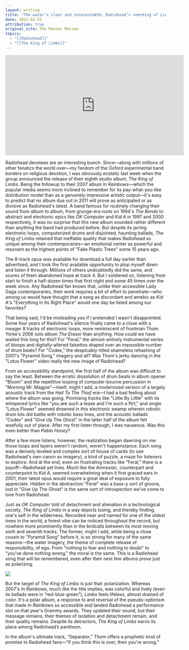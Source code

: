 ```yaml
---
layout: writing
title: "The water’s clear and innocent&#58; Radiohead’s <em>King of Limbs</em>"
date: 2011-02-25
attribution: true
original_site: The Masoni Review
topics:
  - "[[Radiohead]]"
  - "[[The King of Limbs]]"
---
```

<iframe width="560" height="315" src="https://www.youtube-nocookie.com/embed/cfOa1a8hYP8?si=5uElLa9JLC8Fbgdo&amp;controls=0" title="YouTube video player" frameborder="0" allow="accelerometer; autoplay; clipboard-write; encrypted-media; gyroscope; picture-in-picture; web-share" allowfullscreen></iframe>

Radiohead devotees are an interesting bunch. Since—along with millions of other fanatics the world over—my fandom of the Oxford experimental band borders on religious devotion, I was obviously ecstatic last week when the group announced the release of their eighth studio album, *The King of Limbs*. Being the followup to their 2007 album *In Rainbows*—which the popular media seems more inclined to remember for its pay-what-you-like distribution model than as a genuinely impressive artistic output—it's easy to predict that no album due out in 2011 will prove as anticipated or as divisive as Radiohead's latest. A band famous for routinely changing their sound from album to album, from grunge-era roots on 1994's *The Bends* to abstract and electronic epics like *OK Computer* and *Kid A* in 1997 and 2000 respectively, it was no surprise that this new album sounded rather different than anything the band had produced before. But despite its jarring electronic loops, computerized drums and disjointed, haunting ballads, *The King of Limbs* retained that ineffable quality that makes Radiohead so unique among their contemporaries—an emotional center as powerful and resonant as the highest points of "Fake Plastic Trees" some 15 years ago.

The 8-track opus was available for download a full day earlier than advertised, and I took the first available opportunity to plop myself down and listen it through. Millions of others undoubtedly did the same, and scores of them abandoned hope at track 4. But I soldiered on, listening from start to finish a half-dozen times that first night and some 45 times over the week since. Any Radiohead fan knows that, unlike their accessible Lady Gaga contemporaries, their work requires a bit of effort to penetrate—who among us would have thought that a song as discordant and amebic as *Kid A*'s "Everything In Its Right Place" would one day be listed among our favorites?

That being said, I'd be misleading you if I pretended I wasn't disappointed. Some four years of Radiohead's silence finally came to a close with a meager 8 tracks of electronic loops, more reminiscent of frontman Thom Yorke's 2006 solo album *The Eraser* than anything. How could we have waited this long for this? For "Feral," the almost-entirely instrumental series of bloops and digitally-altered falsettos draped over an impossible number of drum beats? For "Codex," the despicably-titled shameless rehashing of 2001's "Pyramid Song," imagery and all? Was Thom's jerky dancing in the "Lotus Flower" video really the new image of Radiohead?

From an accessibility standpoint, the first half of the album was difficult to say the least. Between the erratic dissolution of drum beats in album opener "Bloom" and the repetitive looping of computer-bourne percussion in "Morning Mr. Magpie"—itself, might I add, a modernized version of a largely acoustic track from the *Hail To The Thief* era—I had a bad feeling about where the album was going. Promising tracks like "Little By Little" with its whispered lyrics like "you are such a tease and I'm such a flirt," and single "Lotus Flower" seemed drowned in this electronic swamp wherein robotic drum kits did battle with robotic bass lines, and the acoustic ballads "Codex" and "Give Up The Ghost" in the latter half of the album felt woefully out of place. After my first listen through, I was nauseous. Was this even better than *Pablo Honey*?

After a few more listens, however, the realization began dawning on me: those loops and layers weren't random, weren't happenstance. Each song was a densely leveled and complex sort of house of cards (to use Radiohead's own canon as imagery), a kind of puzzle, a maze for listeners to explore. And at the end, even on frustrating tracks like "Feral," there is a payoff—Radiohead yet lives. Much like the *Amnesiac*, counterpart and counterpoint to *Kid A*, seemed overwhelming when it first graced ears in 2001, their latest opus would require a great deal of exposure to fully appreciate. Hidden in the abstraction "Feral" was a bass-y sort of groove, lost in "Give Up The Ghost" is the same sort of introspection we've come to love from Radiohead.

Just as *OK Computer* told of detachment and alienation in a technological society, *The King of Limbs* in a way depicts losing, and thereby finding, one's self in the wilderness. Recorded near and named for one of the oldest trees in the world, a forest vibe can be noticed throughout the record, but nowhere more prominently than in the birdcalls between its most moving sixth and seventh tracks. The former, might I add, while being a close cousin to "Pyramid Song" before it, is so strong for many of the same reasons—the water imagery, the theme of complete release of responsibility, of ego. From "nothing to fear and nothing to doubt" to "you've done nothing wrong," the moral is the same. This is a Radiohead song that will be remembered, even after their next few albums prove just as polarizing.

![](https://upload.wikimedia.org/wikipedia/en/a/a2/Radioheadthekingoflimbs.png)

But the target of *The King of Limbs* is just that: polarization. Whereas 2007's *In Rainbows*, much like the title implies, was colorful and lively (even its ballads were in “red-blue-green”), *Limbs* feels lifeless, almost drained of color. It's a polar album, a response to and reversal of the pseudo-optimism that made *In Rainbows* so accessible and landed Radiohead a performance slot on that year's Grammy awards. They updated their sound, but their message remains, their themes of isolation and detachment remain, and their quality remains. Despite its detractors, *The King of Limbs* earns its place among Radiohead’s pantheon.

In the album's ultimate track, “Separator,” Thom offers a prophetic kind of promise to Radiohead fans—“If you think this is over, then you're wrong.”

[^comment]: From another reviewer: "The King of Limbs lingers in states of emotional and physical \[liminality]—blooming, diving, flirting, floating, falling." Brilliant.